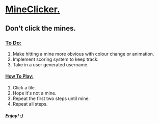 <h1><ins>MineClicker.</ins></h1>
<h2>Don't click the mines.</h2>
<h3><ins>To Do:</ins></h3>
<ol>
  <li> Make hitting a mine more obvious with colour change or animation. </li>
  <li> Implement scoring system to keep track. </li>
  <li> Take in a user generated username. </li>
</ol>

<h4> <ins>How To Play:</ins> </h4>
<ol>
  <li>Click a tile.</li>
  <li>Hope it's not a mine.</li>
  <li>Repeat the first two steps until mine.</li>
  <li>Repeat all steps.</li>
</ol>

<h5> Enjoy! :) </h5>

